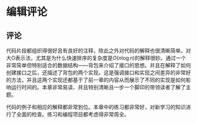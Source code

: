 # 编辑评论

## 评论

代码片段都组织得很好且有良好的注释，除此之外对代码的解释也很清晰简单。对大O表示法，尤其是为什么快速排序的复杂度是$O(n \log n)$的解释很妙。通过一个非常简单但特别适合的数据结构——背包来介绍了接口的思想。并且在解释了如何创建接口之后，还描述了背包的两个实现。这是强调接口和实现之间差异的非常好的方法，并且这两个实现还都基于了前一章的内容从而展示了不同的实现是如何影响运行时间的。本章非常易读、并且特别清晰且一步一个脚印的带领读者了解了主题。

代码的例子和相应的解释都非常到位。本章中的练习都非常好，对新学习的知识进行了全面的检查。练习和编程项目都考虑得非常周全。
